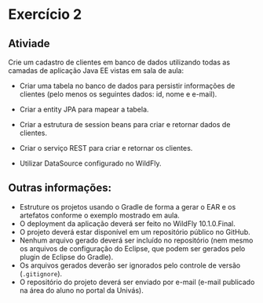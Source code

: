 # Exercício 2

## Ativiade

Crie um cadastro de clientes em banco de dados utilizando todas as camadas de aplicação Java EE vistas em sala de aula:

* Criar uma tabela no banco de dados para persistir informações de clientes (pelo menos os seguintes dados: id, nome e e-mail).

* Criar a entity JPA para mapear a tabela.

* Criar a estrutura de session beans para criar e retornar dados de clientes.

* Criar o serviço REST para criar e retornar os clientes.

* Utilizar DataSource configurado no WildFly.

## Outras informações:

* Estruture os projetos usando o Gradle de forma a gerar o EAR e os artefatos conforme o exemplo mostrado em aula.
* O deployment da aplicação deverá ser feito no WildFly 10.1.0.Final.
* O projeto deverá estar disponível em um repositório público no GitHub.
* Nenhum arquivo gerado deverá ser incluído no repositório (nem mesmo os arquivos de configuração do Eclipse, que podem ser gerados pelo plugin de Eclipse do Gradle).
* Os arquivos gerados deverão ser ignorados pelo controle de versão (`.gitignore`).
* O repositório do projeto deverá ser enviado por e-mail (e-mail publicado na área do aluno no portal da Univás).

